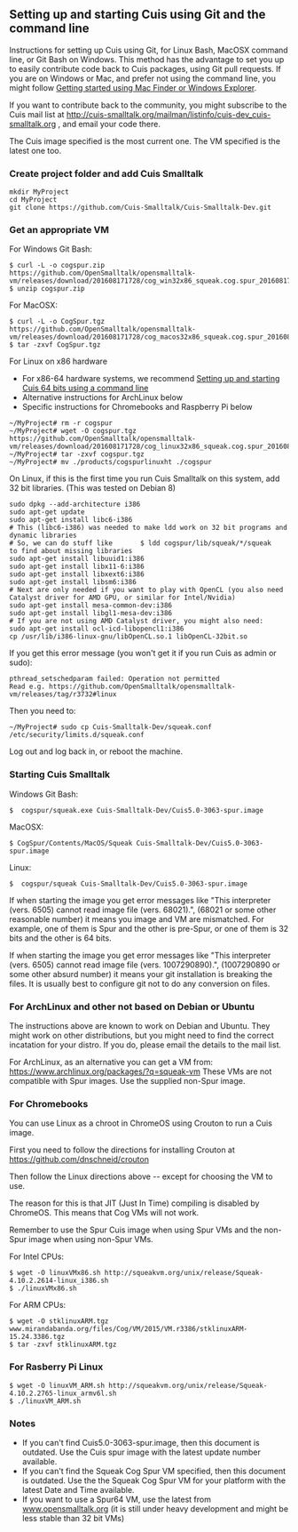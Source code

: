 ## Setting up and starting Cuis using Git and the command line

Instructions for setting up Cuis using Git, for Linux Bash, MacOSX command line, or Git Bash on Windows. This method has the advantage to set you up to easily contribute code back to Cuis packages, using Git pull requests. If you are on Windows or Mac, and prefer not using the command line, you might follow [Getting started using Mac Finder or Windows Explorer](GettingStarted-NoCommandline.md).

If you want to contribute back to the community, you might subscribe to the Cuis mail list at http://cuis-smalltalk.org/mailman/listinfo/cuis-dev_cuis-smalltalk.org , and email your code there.

The Cuis image specified is the most current one. The VM specified is the latest one too.

### Create project folder and add Cuis Smalltalk ###
```
mkdir MyProject
cd MyProject
git clone https://github.com/Cuis-Smalltalk/Cuis-Smalltalk-Dev.git
```
### Get an appropriate VM ###
For Windows Git Bash:
```
$ curl -L -o cogspur.zip https://github.com/OpenSmalltalk/opensmalltalk-vm/releases/download/201608171728/cog_win32x86_squeak.cog.spur_201608171728.zip
$ unzip cogspur.zip
```
For MacOSX:
```
$ curl -L -o CogSpur.tgz https://github.com/OpenSmalltalk/opensmalltalk-vm/releases/download/201608171728/cog_macos32x86_squeak.cog.spur_201608171728.tar.gz
$ tar -zxvf CogSpur.tgz
```
For Linux on x86 hardware
- For x86-64 hardware systems, we recommend [Setting up and starting Cuis 64 bits using a command line](GettingStarted-Linux64-Commandline.md)
- Alternative instructions for ArchLinux below
- Specific instructions for Chromebooks and Raspberry Pi below
```
~/MyProject# rm -r cogspur
~/MyProject# wget -O cogspur.tgz https://github.com/OpenSmalltalk/opensmalltalk-vm/releases/download/201608171728/cog_linux32x86_squeak.cog.spur_201608171728.tar.gz
~/MyProject# tar -zxvf cogspur.tgz
~/MyProject# mv ./products/cogspurlinuxht ./cogspur
```
On Linux, if this is the first time you run Cuis Smalltalk on this system, add 32 bit libraries.
(This was tested on Debian 8)
```
sudo dpkg --add-architecture i386
sudo apt-get update
sudo apt-get install libc6-i386
# This (libc6-i386) was needed to make ldd work on 32 bit programs and dynamic libraries
# So, we can do stuff like       $ ldd cogspur/lib/squeak/*/squeak       to find about missing libraries
sudo apt-get install libuuid1:i386
sudo apt-get install libx11-6:i386
sudo apt-get install libxext6:i386
sudo apt-get install libsm6:i386
# Next are only needed if you want to play with OpenCL (you also need Catalyst driver for AMD GPU, or similar for Intel/Nvidia)
sudo apt-get install mesa-common-dev:i386
sudo apt-get install libgl1-mesa-dev:i386
# If you are not using AMD Catalyst driver, you might also need:
sudo apt-get install ocl-icd-libopencl1:i386
cp /usr/lib/i386-linux-gnu/libOpenCL.so.1 libOpenCL-32bit.so
```
If you get this error message (you won't get it if you run Cuis as admin or sudo):
```
pthread_setschedparam failed: Operation not permitted
Read e.g. https://github.com/OpenSmalltalk/opensmalltalk-vm/releases/tag/r3732#linux
```
Then you need to:
```
~/MyProject# sudo cp Cuis-Smalltalk-Dev/squeak.conf /etc/security/limits.d/squeak.conf
```
Log out and log back in, or reboot the machine.

### Starting Cuis Smalltalk ###
Windows Git Bash:
```
$  cogspur/squeak.exe Cuis-Smalltalk-Dev/Cuis5.0-3063-spur.image
```
MacOSX:
```
$ CogSpur/Contents/MacOS/Squeak Cuis-Smalltalk-Dev/Cuis5.0-3063-spur.image
```
Linux:
```
$  cogspur/squeak Cuis-Smalltalk-Dev/Cuis5.0-3063-spur.image
```

If when starting the image you get error messages like "This interpreter (vers. 6505) cannot read image file (vers. 68021).", (68021 or some other reasonable number) it means you image and VM are mismatched. For example, one of them is Spur and the other is pre-Spur, or one of them is 32 bits and the other is 64 bits.

If when starting the image you get error messages like "This interpreter (vers. 6505) cannot read image file (vers. 1007290890).", (1007290890 or some other absurd number) it means your git installation is breaking the files. It is usually best to configure git not to do any conversion on files.

### For ArchLinux and other not based on Debian or Ubuntu ###

The instructions above are known to work on Debian and Ubuntu. They might work on other distributions, but you might need to find the correct incatation for your distro. If you do, please email the details to the mail list.

For ArchLinux, as an alternative you can get a VM from:
https://www.archlinux.org/packages/?q=squeak-vm
These VMs are not compatible with Spur images. Use the supplied non-Spur image.

### For Chromebooks ###

You can use Linux as a chroot in ChromeOS using Crouton to run a Cuis image.

First you need to follow the directions for installing Crouton at
	https://github.com/dnschneid/crouton

Then follow the Linux directions above -- except for choosing the VM to use.

The reason for this is that JIT (Just In Time) compiling is disabled by ChromeOS.  This means that Cog VMs will not work.

Remember to use the Spur Cuis image when using Spur VMs and the non-Spur image when using non-Spur VMs.

For Intel CPUs:
```
$ wget -O linuxVMx86.sh http://squeakvm.org/unix/release/Squeak-4.10.2.2614-linux_i386.sh
$ ./linuxVMx86.sh
```

For ARM CPUs:
```
$ wget -O stklinuxARM.tgz www.mirandabanda.org/files/Cog/VM/2015/VM.r3386/stklinuxARM-15.24.3386.tgz
$ tar -zxvf stklinuxARM.tgz
```

### For Rasberry Pi Linux ###
```
$ wget -O linuxVM_ARM.sh http://squeakvm.org/unix/release/Squeak-4.10.2.2765-linux_armv6l.sh
$ ./linuxVM_ARM.sh
```

### Notes ###
* If you can't find Cuis5.0-3063-spur.image, then this document is outdated. Use the Cuis spur image with the latest update number available.
* If you can't find the Squeak Cog Spur VM specified, then this document is outdated. Use the the Squeak Cog Spur VM for your platform with the latest Date and Time available.
* If you want to use a Spur64 VM, use the latest from www.opensmalltalk.org (it is still under heavy development and might be less stable than 32 bit VMs)